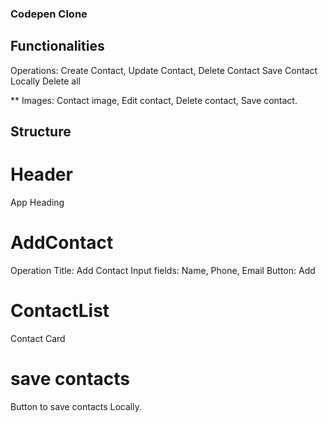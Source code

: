 ### Codepen Clone

## Functionalities
Operations: Create Contact, Update Contact, Delete Contact
Save Contact Locally
Delete all

** Images: Contact image, Edit contact, Delete contact, Save contact.

## Structure
# Header
App Heading
# AddContact
Operation Title: Add Contact
Input fields: Name, Phone, Email
Button: Add
# ContactList
Contact Card
# save contacts
Button to save contacts Locally.